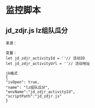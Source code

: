 #  监控脚本
##  jd_zdjr.js lz组队瓜分
````
来源：

变量：
let jd_zdjr_activityId = ''// 活动ID
let jd_zdjr_activityUrl = ''// 活动地址

jk格式
{
"isOpen": true,
"name": "lz组队瓜分",
"envName":"jd_zdjr_activityId",
"scriptPath":"jd_zdjr.js"
}

````